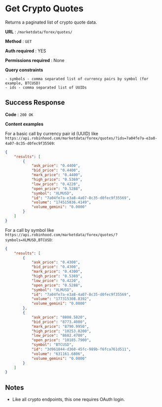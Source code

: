 # Get Crypto Quotes

Returns a paginated list of crypto quote data.

**URL** : `/marketdata/forex/quotes/`

**Method** : `GET`

**Auth required** : YES

**Permissions required** : None

**Query constraints**

    - symbols - comma separated list of currency pairs by symbol (for example, BTCUSD)
    - ids - comma separated list of UUIDs

## Success Response

**Code** : `200 OK`

**Content examples**

For a basic call by currency pair id (UUID) like `https://api.robinhood.com/marketdata/forex/quotes/?ids=7a04fe7a-e3a8-4a07-8c35-d0fec9f35569`:

```json
{
    "results": [
        {
            "ask_price": "0.4400",
            "bid_price": "0.4400",
            "mark_price": "0.4400",
            "high_price": "0.5369",
            "low_price": "0.4220",
            "open_price": "0.5288",
            "symbol": "XLMUSD",
            "id": "7a04fe7a-e3a8-4a07-8c35-d0fec9f35569",
            "volume": "174515836.4149",
            "volume_gemini": "0.0000"
        }
    ]
}
```

For a call by symbol like `https://api.robinhood.com/marketdata/forex/quotes/?symbols=XLMUSD,BTCUSD`:


```json
{
    "results": [
        {   
            "ask_price": "0.4300",
            "bid_price": "0.4300",
            "mark_price": "0.4300",
            "high_price": "0.5369",
            "low_price": "0.4220",
            "open_price": "0.5288",
            "symbol": "XLMUSD",
            "id": "7a04fe7a-e3a8-4a07-8c35-d0fec9f35569",
            "volume": "177315308.8392",
            "volume_gemini": "0.0000"
        },
        {
            "ask_price": "8808.5820",
            "bid_price": "8773.4080",
            "mark_price": "8790.9950",
            "high_price": "10253.8200",
            "low_price": "8682.4700",
            "open_price": "10185.7900",
            "symbol": "BTCUSD",
            "id": "3d961844-d360-45fc-989b-f6fca761d511",
            "volume": "631161.6806",
            "volume_gemini": "0.0000"
        }
    ]
}
```

## Notes

* Like all crypto endpoints, this one requires OAuth login.